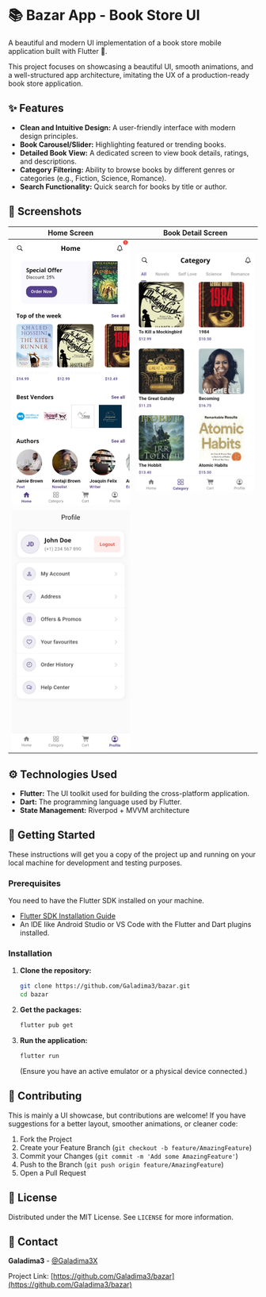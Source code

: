 # 📚 Bazar App - Book Store UI

A beautiful and modern UI implementation of a book store mobile application built with Flutter 💙.

This project focuses on showcasing a beautiful UI, smooth animations, and a well-structured app architecture, imitating the UX of a production-ready book store application.

## ✨ Features

* **Clean and Intuitive Design:** A user-friendly interface with modern design principles.
* **Book Carousel/Slider:** Highlighting featured or trending books.
* **Detailed Book View:** A dedicated screen to view book details, ratings, and descriptions.
* **Category Filtering:** Ability to browse books by different genres or categories (e.g., Fiction, Science, Romance).
* **Search Functionality:** Quick search for books by title or author.


## 📱 Screenshots

| Home Screen | Book Detail Screen |
| :---: | :---: |
| ![Home Screen](screenshots/A.jpg) | ![Category Screen](screenshots/B.jpg) |
| ![Profile Screen](screenshots/C.jpg) | 

## ⚙️ Technologies Used

* **Flutter:** The UI toolkit used for building the cross-platform application.
* **Dart:** The programming language used by Flutter.
* **State Management:** Riverpod + MVVM architecture


## 🚀 Getting Started

These instructions will get you a copy of the project up and running on your local machine for development and testing purposes.

### Prerequisites

You need to have the Flutter SDK installed on your machine.

* [Flutter SDK Installation Guide](https://flutter.dev/docs/get-started/install)
* An IDE like Android Studio or VS Code with the Flutter and Dart plugins installed.

### Installation

1.  **Clone the repository:**
    ```bash
    git clone https://github.com/Galadima3/bazar.git
    cd bazar
    ```

2.  **Get the packages:**
    ```bash
    flutter pub get
    ```

3.  **Run the application:**
    ```bash
    flutter run
    ```
    (Ensure you have an active emulator or a physical device connected.)


## 🤝 Contributing

This is mainly a UI showcase, but contributions are welcome! If you have suggestions for a better layout, smoother animations, or cleaner code:

1.  Fork the Project
2.  Create your Feature Branch (`git checkout -b feature/AmazingFeature`)
3.  Commit your Changes (`git commit -m 'Add some AmazingFeature'`)
4.  Push to the Branch (`git push origin feature/AmazingFeature`)
5.  Open a Pull Request

## 📄 License

Distributed under the MIT License. See `LICENSE` for more information.

## 👤 Contact

**Galadima3** - [@Galadima3X](https://twitter.com/Galadima3X)

Project Link: [https://github.com/Galadima3/bazar](https://github.com/Galadima3/bazar)
